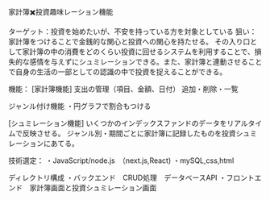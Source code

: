 家計簿✖️投資趣味レーション機能

ターゲット：投資を始めたいが、不安を持っている方を対象としている
狙い：家計簿をつけることで金銭的な関心と投資への関心を持たせる。
    その入り口として家計簿の中の消費をどのくらい投資に回せるシステムを利用することで、損失的な感情を与えずにシュミレーションできる。また、家計簿と連動させることで自身の生活の一部としての認識の中で投資を捉えることができる。

機能：
[家計簿機能]
支出の管理（項目、金額、日付）
追加・削除・一覧

ジャンル付け機能
・円グラフで割合もつける


[シュミレーション機能]
いくつかのインデックスファンドのデータをリアルタイムで反映させる。
ジャンル別・期間ごとに家計簿に記録したものを投資シュミレーションにあてる。

技術選定：
・JavaScript/node.js　（next.js,React)
・mySQL,css,html

ディレクトリ構成
・バックエンド　CRUD処理　データベースAPI
・フロントエンド　家計簿画面と投資シュミレーション画面
